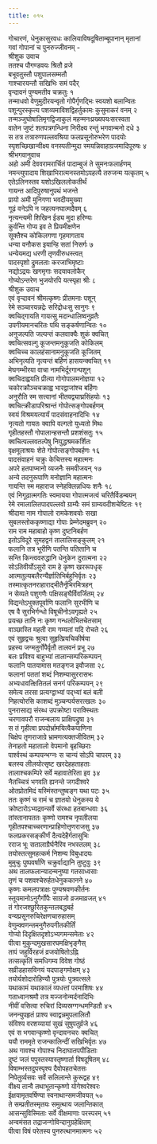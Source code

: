 ```yaml
---
title: ०१५
---
```

गोचारणं, धेनुकासुरवधः कालियाविषदूषिताम्बूपानान् मृतानां  
गवां गोपानां च पुनरुज्जीवनम् -  
श्रीशुक उवाच  
ततश्च पौगण्डवयः श्रितौ व्रजे  
बभूवतुस्तौ पशुपालसम्मतौ  
गाश्चारयन्तौ सखिभिः समं पदैर्  
वृन्दावनं पुण्यमतीव चक्रतुः १  
तन्माधवो वेणुमुदीरयन्वृतो गोपैर्गृणद्भिः स्वयशो बलान्वितः  
पशून्पुरस्कृत्य पशव्यमाविशद्विहर्तुकामः कुसुमाकरं वनम् २  
तन्मञ्जुघोषालिमृगद्विजाकुलं महन्मनःप्रख्यपयःसरस्वता  
वातेन जुष्टं शतपत्रगन्धिना निरीक्ष्य रन्तुं भगवान्मनो दधे ३  
स तत्र तत्रारुणपल्लवश्रिया फलप्रसूनोरुभरेण पादयोः  
स्पृशच्छिखान्वीक्ष्य वनस्पतीन्मुदा स्मयन्निवाहाग्रजमादिपूरुषः ४  
श्रीभगवानुवाच  
अहो अमी देववरामरार्चितं पादाम्बुजं ते सुमनःफलार्हणम्  
नमन्त्युपादाय शिखाभिरात्मनस्तमोऽपहत्यै तरुजन्म यत्कृतम् ५  
एतेऽलिनस्तव यशोऽखिललोकतीर्थं  
गायन्त आदिपुरुषानुपथं भजन्ते  
प्रायो अमी मुनिगणा भवदीयमुख्या  
गूढं वनेऽपि न जहत्यनघात्मदैवम् ६  
नृत्यन्त्यमी शिखिन ईड्य मुदा हरिण्यः  
कुर्वन्ति गोप्य इव ते प्रियमीक्षणेन  
सूक्तैश्च कोकिलगणा गृहमागताय  
धन्या वनौकस इयान्हि सतां निसर्गः ७  
धन्येयमद्य धरणी तृणवीरुधस्त्वत्  
पादस्पृशो द्रुमलताः करजाभिमृष्टाः  
नद्योऽद्रयः खगमृगाः सदयावलोकैर्  
गोप्योऽन्तरेण भुजयोरपि यत्स्पृहा श्रीः ८  
श्रीशुक उवाच  
एवं वृन्दावनं श्रीमत्कृष्णः प्रीतमनाः पशून्  
रेमे सञ्चारयन्नद्रेः सरिद्रोधःसु सानुगः ९  
क्वचिद्गायति गायत्सु मदान्धालिष्वनुव्रतैः  
उपगीयमानचरितः पथि सङ्कर्षणान्वितः १०  
अनुजल्पति जल्पन्तं कलवाक्यैः शुकं क्वचित्  
क्वचित्सवल्गु कूजन्तमनुकूजति कोकिलम्  
क्वचिच्च कालहंसानामनुकूजति कूजितम्  
अभिनृत्यति नृत्यन्तं बर्हिणं हासयन्क्वचित् ११  
मेघगम्भीरया वाचा नामभिर्दूरगान्पशून्  
क्वचिदाह्वयति प्रीत्या गोगोपालमनोज्ञया १२  
चकोरक्रौञ्चचक्राह्व भारद्वाजांश्च बर्हिणः  
अनुरौति स्म सत्त्वानां भीतवद्व्याघ्रसिंहयोः १३  
क्वचित्क्रीडापरिश्रान्तं गोपोत्सङ्गोपबर्हणम्  
स्वयं विश्रमयत्यार्यं पादसंवाहनादिभिः १४  
नृत्यतो गायतः क्वापि वल्गतो युध्यतो मिथः  
गृहीतहस्तौ गोपालान्हसन्तौ प्रशशंसतुः १५  
क्वचित्पल्लवतल्पेषु नियुद्धश्रमकर्शितः  
वृक्षमूलाश्रयः शेते गोपोत्सङ्गोपबर्हणः १६  
पादसंवाहनं चक्रुः केचित्तस्य महात्मनः  
अपरे हतपाप्मानो व्यजनैः समवीजयन् १७  
अन्ये तदनुरूपाणि मनोज्ञानि महात्मनः  
गायन्ति स्म महाराज स्नेहक्लिन्नधियः शनैः १८  
एवं निगूढात्मगतिः स्वमायया गोपात्मजत्वं चरितैर्विडम्बयन्  
रेमे रमालालितपादपल्लवो ग्राम्यैः समं ग्राम्यवदीशचेष्टितः १९  
श्रीदामा नाम गोपालो रामकेशवयोः सखा  
सुबलस्तोककृष्णाद्या गोपाः प्रेम्णेदमब्रुवन् २०  
राम राम महाबाहो कृष्ण दुष्टनिबर्हण  
इतोऽविदूरे सुमहद्वनं तालालिसङ्कुलम् २१  
फलानि तत्र भूरीणि पतन्ति पतितानि च  
सन्ति किन्त्ववरुद्धानि धेनुकेन दुरात्मना २२  
सोऽतिवीर्योऽसुरो राम हे कृष्ण खररूपधृक्  
आत्मतुल्यबलैरन्यैर्ज्ञातिभिर्बहुभिर्वृतः २३  
तस्मात्कृतनराहाराद्भीतैर्नृभिरमित्रहन्  
न सेव्यते पशुगणैः पक्षिसङ्घैर्विवर्जितम् २४  
विद्यन्तेऽभुक्तपूर्वाणि फलानि सुरभीणि च  
एष वै सुरभिर्गन्धो विषूचीनोऽवगृह्यते २५  
प्रयच्छ तानि नः कृष्ण गन्धलोभितचेतसाम्  
वाञ्छास्ति महती राम गम्यतां यदि रोचते २६  
एवं सुहृद्वचः श्रुत्वा सुहृत्प्रियचिकीर्षया  
प्रहस्य जग्मतुर्गोपैर्वृतौ तालवनं प्रभू २७  
बलः प्रविश्य बाहुभ्यां तालान्सम्परिकम्पयन्  
फलानि पातयामास मतङ्गज इवौजसा २८  
फलानां पततां शब्दं निशम्यासुररासभः  
अभ्यधावत्क्षितितलं सनगं परिकम्पयन् २९  
समेत्य तरसा प्रत्यग्द्वाभ्यां पद्भ्यां बलं बली  
निहत्योरसि काशब्दं मुञ्चन्पर्यसरत्खलः ३०  
पुनरासाद्य संरब्ध उपक्रोष्टा पराक्स्थितः  
चरणावपरौ राजन्बलाय प्राक्षिपद्रुषा ३१  
स तं गृहीत्वा प्रपदोर्भ्रामयित्वैकपाणिना  
चिक्षेप तृणराजाग्रे भ्रामणत्यक्तजीवितम् ३२  
तेनाहतो महातालो वेपमानो बृहच्छिराः  
पार्श्वस्थं कम्पयन्भग्नः स चान्यं सोऽपि चापरम् ३३  
बलस्य लीलयोत्सृष्ट खरदेहहताहताः  
तालाश्चकम्पिरे सर्वे महावातेरिता इव ३४  
नैतच्चित्रं भगवति ह्यनन्ते जगदीश्वरे  
ओतप्रोतमिदं यस्मिंस्तन्तुष्वङ्ग यथा पटः ३५  
ततः कृष्णं च रामं च ज्ञातयो धेनुकस्य ये  
क्रोष्टारोऽभ्यद्रवन्सर्वे संरब्धा हतबान्धवाः ३६  
तांस्तानापततः कृष्णो रामश्च नृपलीलया  
गृहीतपश्चाच्चरणान्प्राहिणोत्तृणराजसु ३७  
फलप्रकरसङ्कीर्णं दैत्यदेहैर्गतासुभिः  
रराज भूः सतालाग्रैर्घनैरिव नभस्तलम् ३८  
तयोस्तत्सुमहत्कर्म निशम्य विबुधादयः  
मुमुचुः पुष्पवर्षाणि चक्रुर्वाद्यानि तुष्टुवुः ३९  
अथ तालफलान्यादन्मनुष्या गतसाध्वसाः  
तृणं च पशवश्चेरुर्हतधेनुककानने ४०  
कृष्णः कमलपत्राक्षः पुण्यश्रवणकीर्तनः  
स्तूयमानोऽनुगैर्गोपैः साग्रजो व्रजमाव्रजत् ४१  
तं गोरजश्छुरितकुन्तलबद्धबर्ह  
वन्यप्रसूनरुचिरेक्षणचारुहासम्  
वेणुम्क्वणन्तमनुगैरुपगीतकीर्तिं  
गोप्यो दिदृक्षितदृशोऽभ्यगमन्समेताः ४२  
पीत्वा मुकुन्दमुखसारघमक्षिभृङ्गैस्  
तापं जहुर्विरहजं व्रजयोषितोऽह्नि  
तत्सत्कृतिं समधिगम्य विवेश गोष्ठं  
सव्रीडहासविनयं यदपाङ्गमोक्षम् ४३  
तयोर्यशोदारोहिण्यौ पुत्रयोः पुत्रवत्सले  
यथाकामं यथाकालं व्यधत्तां परमाशिषः ४४  
गताध्वानश्रमौ तत्र मज्जनोन्मर्दनादिभिः  
नीवीं वसित्वा रुचिरां दिव्यस्रग्गन्धमण्डितौ ४५  
जनन्युपहृतं प्राश्य स्वाद्वन्नमुपलालितौ  
संविश्य वरशय्यायां सुखं सुषुपतुर्व्रजे ४६  
एवं स भगवान्कृष्णो वृन्दावनचरः क्वचित्  
ययौ राममृते राजन्कालिन्दीं सखिभिर्वृतः ४७  
अथ गावश्च गोपाश्च निदाघातपपीडिताः  
दुष्टं जलं पपुस्तस्यास्तृष्णार्ता विषदूषितम् ४८  
विषाम्भस्तदुपस्पृश्य दैवोपहतचेतसः  
निपेतुर्व्यसवः सर्वे सलिलान्ते कुरूद्वह ४९  
वीक्ष्य तान्वै तथाभूतान्कृष्णो योगेश्वरेश्वरः  
ईक्षयामृतवर्षिण्या स्वनाथान्समजीवयत् ५०  
ते सम्प्रतीतस्मृतयः समुत्थाय जलान्तिकात्  
आसन्सुविस्मिताः सर्वे वीक्षमाणाः परस्परम् ५१  
अन्वमंसत तद्राजन्गोविन्दानुग्रहेक्षितम्  
पीत्वा विषं परेतस्य पुनरुत्थानमात्मनः ५२